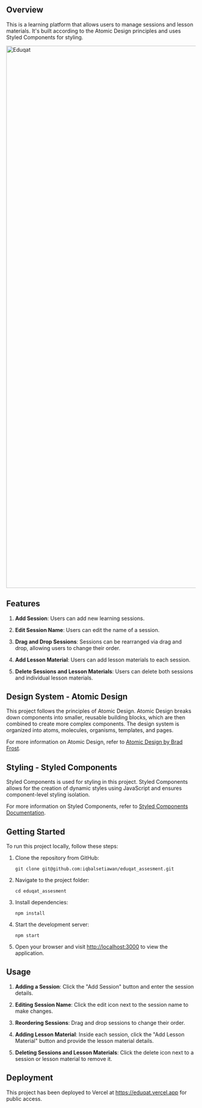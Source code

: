 ## Overview

This is a learning platform that allows users to manage sessions and lesson materials. It's built according to the Atomic Design principles and uses Styled Components for styling.

<img width="1440" alt="Eduqat" src="https://github.com/iqbalsetiawan/eduqat_assesment/assets/52906490/6864020e-c122-49b1-bc03-82aa7358a625">

## Features

1. **Add Session**: Users can add new learning sessions.

2. **Edit Session Name**: Users can edit the name of a session.

3. **Drag and Drop Sessions**: Sessions can be rearranged via drag and drop, allowing users to change their order.

4. **Add Lesson Material**: Users can add lesson materials to each session.

5. **Delete Sessions and Lesson Materials**: Users can delete both sessions and individual lesson materials.

## Design System - Atomic Design

This project follows the principles of Atomic Design. Atomic Design breaks down components into smaller, reusable building blocks, which are then combined to create more complex components. The design system is organized into atoms, molecules, organisms, templates, and pages.

For more information on Atomic Design, refer to [Atomic Design by Brad Frost](https://atomicdesign.bradfrost.com/table-of-contents/).

## Styling - Styled Components

Styled Components is used for styling in this project. Styled Components allows for the creation of dynamic styles using JavaScript and ensures component-level styling isolation.

For more information on Styled Components, refer to [Styled Components Documentation](https://styled-components.com/).

## Getting Started

To run this project locally, follow these steps:

1. Clone the repository from GitHub:
   ```
   git clone git@github.com:iqbalsetiawan/eduqat_assesment.git
   ```

2. Navigate to the project folder:
   ```
   cd eduqat_assesment
   ```

3. Install dependencies:
   ```
   npm install
   ```

4. Start the development server:
   ```
   npm start
   ```

5. Open your browser and visit [http://localhost:3000](http://localhost:3000) to view the application.

## Usage

1. **Adding a Session**: Click the "Add Session" button and enter the session details.

2. **Editing Session Name**: Click the edit icon next to the session name to make changes.

3. **Reordering Sessions**: Drag and drop sessions to change their order.

4. **Adding Lesson Material**: Inside each session, click the "Add Lesson Material" button and provide the lesson material details.

5. **Deleting Sessions and Lesson Materials**: Click the delete icon next to a session or lesson material to remove it.

## Deployment

This project has been deployed to Vercel at https://eduqat.vercel.app for public access.
